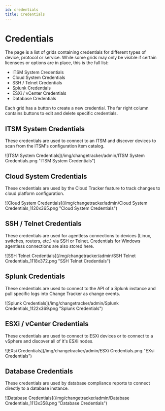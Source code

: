```yaml
---
id: credentials
title: Credentials
---
```


# Credentials

The page is a list of grids containing credentials for different types of device, protocol or service. While some grids may only be visible if certain licensees or options are in place, this is the full list:

- ITSM System Credentials
- Cloud System Credentials
- SSH / Telnet Credentials
- Splunk Credentials
- ESXi / vCenter Credentials
- Database Credentials

Each grid has a button to create a new credential. The far right column contains buttons to edit and delete specific credentials.

## ITSM System Credentials

These credentials are used to connect to an ITSM and discover devices to scan from the ITSM's configuration item catalog.

![ITSM System Credentials](/img/changetracker/admin/ITSM System Credentials.png "ITSM System Credentials")

## Cloud System Credentials

These credentials are used by the Cloud Tracker feature to track changes to cloud platform configuration.

![Cloud System Credentials](/img/changetracker/admin/Cloud System Credentials_1120x365.png "Cloud System Credentials")

## SSH / Telnet Credentials

These credentials are used for agentless connections to devices (Linux, switches, routers, etc.) via SSH or Telnet. Credentials for Windows agentless connections are also stored here.

![SSH Telnet Credentials](/img/changetracker/admin/SSH Telnet Credentials_1118x372.png "SSH Telnet Credentials")

## Splunk Credentials

These credentials are used to connect to the API of a Splunk instance and pull specific logs into Change Tracker as change events.

![Splunk Credentials](/img/changetracker/admin/Splunk Credentials_1122x369.png "Splunk Credentials")

## ESXi / vCenter Credentials

These credentials are used to connect to ESXi devices or to connect to a vSphere and discover all of it's ESXi nodes.

![EXsi Credentials](/img/changetracker/admin/ESXi Credentials.png "EXsi Credentials")

## Database Credentials

These credentials are used by database compliance reports to connect directly to a database instance.

![Database Credentials](/img/changetracker/admin/Database Credentials_1113x358.png "Database Credentials")